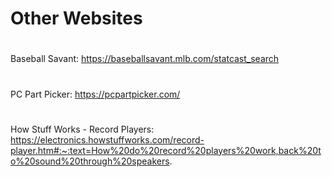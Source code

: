 # **Other Websites**
#
#
Baseball Savant: https://baseballsavant.mlb.com/statcast_search
#
PC Part Picker: https://pcpartpicker.com/
#
How Stuff Works - Record Players: https://electronics.howstuffworks.com/record-player.htm#:~:text=How%20do%20record%20players%20work,back%20to%20sound%20through%20speakers.